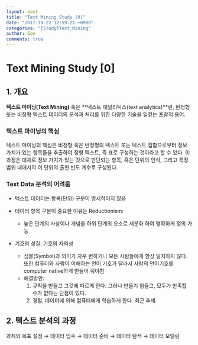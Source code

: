 ```yaml
---
layout: post
title: "Text Mining Study [0]"
date: "2017-10-22 12:59:21 +0900"
categories: "[Study]Text_Mining"
author: Soo
comments: true
---
```

**Text Mining Study [0]**
===

## 1. 개요
**텍스트 마이닝(Text Mining)** 혹은 **덱스트 애널리틱스(text analytics)**란, 반정형 또는 비정형 텍스트 데이터의 분석과 처리를 위한 다양한 기술을 일컫는 포괄적 용어.


### 텍스트 마이닝의 핵심
텍스트 마이닝의 핵심은 비정형 혹은 반정형의 텍스트 또는 텍스트 집합으로부터 정보 가치가 있는 항목들을 추출하여 정형 텍스트, 즉 표로 구성하는 것이라고 할 수 있다. 이 과정은 대체로 정보 가치가 있는 것으로 판단되는 항목, 혹은 단위의 인식, 그리고 특정 범위 내에서의 이 단위의 출현 빈도 계수로 구성된다.

### Text Data 분석의 어려움

* 텍스트 데이터는 항목(단위) 구분이 명시적이지 않음
* 데이터 항목 구분이 중요한 이유는 Reductionism:
  * 높은 단계의 사상이나 개념을 하위 단계의 요소로 세분화 하여 명확하게 정의 가능


* 기호의 성질: 기호의 자의성
  * 심볼(Symbol)과 의미가 자꾸 변하거나 모든 사람들에게 항상 일치하지 않다. 또한 컴퓨터와 사람이 이해하는 언어 기호가 달라서 사람의 언어기호를 computer native하게 만들어 줘야함
  * 해결방안:
    1. 규칙을 만들고 그것에 따르게 한다. 그러나 만들기 힘들고, 모두가 만족할 수가 없다는 단점이 있다.
    2. 경험, 데이터에 의해 컴퓨터에게 학습하게 한다. 최근 추세.

## 2. 텍스트 분석의 과정
과제의 목표 설정 $\rightarrow$ 데이터 입수 $\rightarrow$ 데이터 준비 $\rightarrow$ 데이터 탐색 $\rightarrow$ 데이터 모델링
